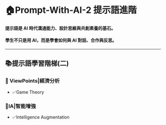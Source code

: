 # 🏠Prompt-With-AI-2  提示語進階 

#### 提示語是 AI 時代溝通能力、設計思維與共創素養的基石。
#### 學生不只是用 AI，而是學會如何與 AI 對話、合作與反思。

---
## 📚提示語學習階梯(二)

### 🧭 ViewPoints|經濟分析

- ✅Game Theory



### 🔖IA|智能增強

- ✅Intelligence Augmentation 

